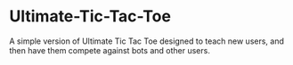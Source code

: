 # Ultimate-Tic-Tac-Toe
A simple version of Ultimate Tic Tac Toe designed to teach new users, and then have them compete against bots and other users.
